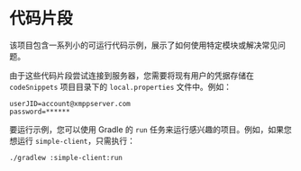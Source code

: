 # 代码片段

该项目包含一系列小的可运行代码示例，展示了如何使用特定模块或解决常见问题。

由于这些代码片段尝试连接到服务器，您需要将现有用户的凭据存储在 `codeSnippets` 项目目录下的 `local.properties` 文件中。例如：

```properties
userJID=account@xmppserver.com
password=******
```

要运行示例，您可以使用 Gradle 的 `run` 任务来运行感兴趣的项目。例如，如果您想运行 `simple-client`，只需执行：

```shell
./gradlew :simple-client:run
```